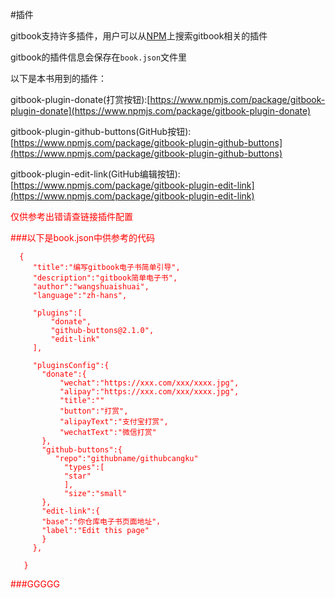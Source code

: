 #插件




gitbook支持许多插件，用户可以从[NPM](https://www.npmjs.com/)上搜索gitbook相关的插件

gitbook的插件信息会保存在`book.json`文件里


以下是本书用到的插件：

gitbook-plugin-donate(打赏按钮):[https://www.npmjs.com/package/gitbook-plugin-donate](https://www.npmjs.com/package/gitbook-plugin-donate)

gitbook-plugin-github-buttons(GitHub按钮):[https://www.npmjs.com/package/gitbook-plugin-github-buttons](https://www.npmjs.com/package/gitbook-plugin-github-buttons)

gitbook-plugin-edit-link(GitHub编辑按钮):[https://www.npmjs.com/package/gitbook-plugin-edit-link](https://www.npmjs.com/package/gitbook-plugin-edit-link)


<font color="red">仅供参考出错请查链接插件配置<font>


###以下是book.json中供参考的代码

```
  {
     "title":"编写gitbook电子书简单引导",
     "description":"gitbook简单电子书",
     "author":"wangshuaishuai",
     "language":"zh-hans",

     "plugins":[
         "donate",
         "github-buttons@2.1.0",
         "edit-link"
     ],

     "pluginsConfig":{
       "donate":{
           "wechat":"https://xxx.com/xxx/xxxx.jpg",
           "alipay":"https://xxx.com/xxx/xxxx.jpg",
           "title":""
           "button":"打赏",
           "alipayText":"支付宝打赏",
           "wechatText":"微信打赏"
       },
       "github-buttons":{
          "repo":"githubname/githubcangku"
            "types":[
            "star"
            ],
            "size":"small"
       },
       "edit-link":{
       "base":"你仓库电子书页面地址"，
       "label":"Edit this page"
       }
     },
     
   }

  ```
 ###GGGGG
